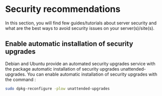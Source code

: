 # Security recommendations

In this section, you will find few guides/tutorials about server security and what are the best ways to avoid security issues on your server(s)/site(s).

## Enable automatic installation of security upgrades

Debian and Ubuntu provide an automated security upgrades service with the package automatic installation of security upgrades unattended-upgrades. You can enable automatic installation of security upgrades with the command :

```bash
sudo dpkg-reconfigure -plow unattended-upgrades
```
